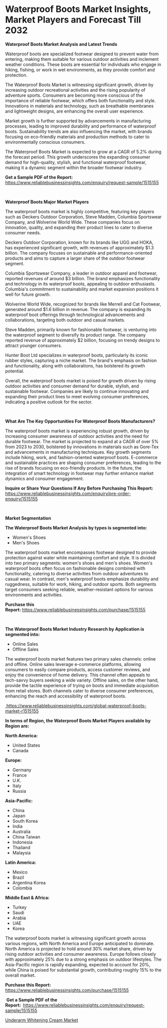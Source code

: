 <p><h1>Waterproof Boots Market Insights, Market Players and Forecast Till 2032</h1></p><p><strong>Waterproof Boots Market Analysis and Latest Trends</strong></p>
<p><p>Waterproof boots are specialized footwear designed to prevent water from entering, making them suitable for various outdoor activities and inclement weather conditions. These boots are essential for individuals who engage in hiking, fishing, or work in wet environments, as they provide comfort and protection.</p><p>The Waterproof Boots Market is witnessing significant growth, driven by increasing outdoor recreational activities and the rising popularity of adventure sports. Consumers are becoming more conscious of the importance of reliable footwear, which offers both functionality and style. Innovations in materials and technology, such as breathable membranes and lightweight designs, are enhancing the overall user experience.</p><p>Market growth is further supported by advancements in manufacturing processes, leading to improved durability and performance of waterproof boots. Sustainability trends are also influencing the market, with brands focusing on eco-friendly materials and production methods to cater to environmentally conscious consumers.</p><p>The Waterproof Boots Market is expected to grow at a CAGR of 5.2% during the forecast period. This growth underscores the expanding consumer demand for high-quality, stylish, and functional waterproof footwear, making it a dynamic segment within the broader footwear industry.</p></p>
<p><strong>Get a Sample PDF of the Report:&nbsp;</strong> <a href="https://www.reliablebusinessinsights.com/enquiry/request-sample/1515155?utm_campaign=2789&utm_medium=2&utm_source=Github&utm_content=ia&utm_term=05042025&utm_id=waterproof-boots">https://www.reliablebusinessinsights.com/enquiry/request-sample/1515155</a></p>
<p>&nbsp;</p>
<p><strong>Waterproof Boots Major Market Players</strong></p>
<p><p>The waterproof boots market is highly competitive, featuring key players such as Deckers Outdoor Corporation, Steve Madden, Columbia Sportswear Company, and Wolverine World Wide. These companies focus on innovation, quality, and expanding their product lines to cater to diverse consumer needs.</p><p>Deckers Outdoor Corporation, known for its brands like UGG and HOKA, has experienced significant growth, with revenues of approximately $1.3 billion. The company focuses on sustainable and performance-oriented products and aims to capture a larger share of the outdoor footwear segment. </p><p>Columbia Sportswear Company, a leader in outdoor apparel and footwear, reported revenues of around $3 billion. The brand emphasizes functionality and technology in its waterproof boots, appealing to outdoor enthusiasts. Columbia's commitment to sustainability and market expansion positions it well for future growth.</p><p>Wolverine World Wide, recognized for brands like Merrell and Cat Footwear, generated around $1.6 billion in revenue. The company is expanding its waterproof boot offerings through technological advancements and collaborations, targeting both outdoor and casual markets.</p><p>Steve Madden, primarily known for fashionable footwear, is venturing into the waterproof segment to diversify its product range. The company reported revenue of approximately $2 billion, focusing on trendy designs to attract younger consumers.</p><p>Hunter Boot Ltd specializes in waterproof boots, particularly its iconic rubber styles, capturing a niche market. The brand's emphasis on fashion and functionality, along with collaborations, has bolstered its growth potential.</p><p>Overall, the waterproof boots market is poised for growth driven by rising outdoor activities and consumer demand for durable, stylish, and sustainable footwear. Companies are likely to continue innovating and expanding their product lines to meet evolving consumer preferences, indicating a positive outlook for the sector.</p></p>
<p>&nbsp;</p>
<p><strong>What Are The Key Opportunities For Waterproof Boots Manufacturers?</strong></p>
<p><p>The waterproof boots market is experiencing robust growth, driven by increasing consumer awareness of outdoor activities and the need for durable footwear. The market is projected to expand at a CAGR of over 5% from 2023 to 2030, bolstered by innovations in materials such as Gore-Tex and advancements in manufacturing techniques. Key growth segments include hiking, work, and fashion-oriented waterproof boots. E-commerce and sustainable practices are shaping consumer preferences, leading to the rise of brands focusing on eco-friendly products. In the future, the integration of smart technology in footwear may further enhance market dynamics and consumer engagement.</p></p>
<p><strong>Inquire or Share Your Questions If Any Before Purchasing This Report:</strong> <a href="https://www.reliablebusinessinsights.com/enquiry/pre-order-enquiry/1515155?utm_campaign=2789&utm_medium=2&utm_source=Github&utm_content=ia&utm_term=05042025&utm_id=waterproof-boots">https://www.reliablebusinessinsights.com/enquiry/pre-order-enquiry/1515155</a></p>
<p>&nbsp;</p>
<p><strong>Market Segmentation</strong></p>
<p><strong>The Waterproof Boots Market Analysis by types is segmented into:</strong></p>
<p><ul><li>Women's Shoes</li><li>Men's Shoes</li></ul></p>
<p><p>The waterproof boots market encompasses footwear designed to provide protection against water while maintaining comfort and style. It is divided into two primary segments: women's shoes and men's shoes. Women's waterproof boots often focus on fashionable designs combined with functionality, catering to diverse activities from outdoor adventures to casual wear. In contrast, men's waterproof boots emphasize durability and ruggedness, suitable for work, hiking, and outdoor sports. Both segments target consumers seeking reliable, weather-resistant options for various environments and activities.</p></p>
<p><strong>Purchase this Report:&nbsp;</strong><a href="https://www.reliablebusinessinsights.com/purchase/1515155?utm_campaign=2789&utm_medium=2&utm_source=Github&utm_content=ia&utm_term=05042025&utm_id=waterproof-boots">https://www.reliablebusinessinsights.com/purchase/1515155</a></p>
<p>&nbsp;</p>
<p><strong>The Waterproof Boots Market Industry Research by Application is segmented into:</strong></p>
<p><ul><li>Online Sales</li><li>Offline Sales</li></ul></p>
<p><p>The waterproof boots market features two primary sales channels: online and offline. Online sales leverage e-commerce platforms, allowing consumers to easily compare products, access customer reviews, and enjoy the convenience of home delivery. This channel often appeals to tech-savvy buyers seeking a wide variety. Offline sales, on the other hand, provide the tactile experience of trying on boots and immediate acquisition from retail stores. Both channels cater to diverse consumer preferences, enhancing the reach and accessibility of waterproof boots.</p></p>
<p><a href="https://www.reliablebusinessinsights.com/global-waterproof-boots-market-r1515155?utm_campaign=2789&utm_medium=2&utm_source=Github&utm_content=ia&utm_term=05042025&utm_id=waterproof-boots">&nbsp;https://www.reliablebusinessinsights.com/global-waterproof-boots-market-r1515155</a></p>
<p><strong>In terms of Region, the Waterproof Boots Market Players available by Region are:</strong></p>
<p>
    <p> <strong> North America: </strong>
        <ul>
            <li>United States</li>
            <li>Canada</li>
        </ul>
        </p> 
    <p> <strong> Europe: </strong>
        <ul>
            <li>Germany</li>
            <li>France</li>
            <li>U.K.</li>
            <li>Italy</li>
            <li>Russia</li>
        </ul>
        </p> 
    <p> <strong> Asia-Pacific: </strong>
        <ul>
            <li>China</li>
            <li>Japan</li>
            <li>South Korea</li>
            <li>India</li>
            <li>Australia</li>
            <li>China Taiwan</li>
            <li>Indonesia</li>
            <li>Thailand</li>
            <li>Malaysia</li>
        </ul>
        </p> 
    <p> <strong> Latin America: </strong>
        <ul>
            <li>Mexico</li>
            <li>Brazil</li>
            <li>Argentina Korea</li>
            <li>Colombia</li>
        </ul>
        </p> 
    <p> <strong> Middle East & Africa: </strong>
        <ul>
            <li>Turkey</li>
            <li>Saudi</li>
            <li>Arabia</li>
            <li>UAE</li>
            <li>Korea</li>
        </ul>
    </p>
    </p>
<p><p>The waterproof boots market is witnessing significant growth across various regions, with North America and Europe anticipated to dominate. North America is projected to hold around 30% market share, driven by rising outdoor activities and consumer awareness. Europe follows closely with approximately 25% due to a strong emphasis on outdoor lifestyles. The Asia-Pacific region is rapidly expanding, expected to account for 20%, while China is poised for substantial growth, contributing roughly 15% to the overall market.</p></p>
<p><strong>Purchase this Report: </strong><a href="https://www.reliablebusinessinsights.com/purchase/1515155?utm_campaign=2789&utm_medium=2&utm_source=Github&utm_content=ia&utm_term=05042025&utm_id=waterproof-boots">https://www.reliablebusinessinsights.com/purchase/1515155</a></p>
<p>&nbsp;<strong>Get a Sample PDF of the Report:&nbsp;&nbsp;</strong><a href="https://www.reliablebusinessinsights.com/enquiry/request-sample/1515155?utm_campaign=2789&utm_medium=2&utm_source=Github&utm_content=ia&utm_term=05042025&utm_id=waterproof-boots">https://www.reliablebusinessinsights.com/enquiry/request-sample/1515155</a></p>
<p><strong></strong></p>
<p><p><a href="https://github.com/vilehoaguy/Market-Research-Report-List-1/blob/main/underarm-whitening-cream-market.md?utm_campaign=2789&utm_medium=2&utm_source=Github&utm_content=ia&utm_term=05042025&utm_id=waterproof-boots">Underarm Whitening Cream Market</a></p></p>